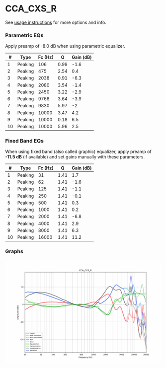 # CCA_CXS_R
See [usage instructions](https://github.com/jaakkopasanen/AutoEq#usage) for more options and info.

### Parametric EQs
Apply preamp of -8.0 dB when using parametric equalizer.

|   # | Type    |   Fc (Hz) |    Q |   Gain (dB) |
|-----|---------|-----------|------|-------------|
|   1 | Peaking |       106 | 0.99 |        -1.6 |
|   2 | Peaking |       475 | 2.54 |         0.4 |
|   3 | Peaking |      2038 | 0.91 |        -6.3 |
|   4 | Peaking |      2080 | 3.54 |        -1.4 |
|   5 | Peaking |      2450 | 3.22 |        -2.9 |
|   6 | Peaking |      9766 | 3.64 |        -3.9 |
|   7 | Peaking |      9830 | 5.97 |        -2   |
|   8 | Peaking |     10000 | 3.47 |         4.2 |
|   9 | Peaking |     10000 | 0.18 |         6.5 |
|  10 | Peaking |     10000 | 5.96 |         2.5 |

### Fixed Band EQs
When using fixed band (also called graphic) equalizer, apply preamp of **-11.5 dB** (if available) and set gains manually with these parameters.

|   # | Type    |   Fc (Hz) |    Q |   Gain (dB) |
|-----|---------|-----------|------|-------------|
|   1 | Peaking |        31 | 1.41 |         1.7 |
|   2 | Peaking |        62 | 1.41 |        -1.6 |
|   3 | Peaking |       125 | 1.41 |        -1.1 |
|   4 | Peaking |       250 | 1.41 |        -0.1 |
|   5 | Peaking |       500 | 1.41 |         0.3 |
|   6 | Peaking |      1000 | 1.41 |         0.2 |
|   7 | Peaking |      2000 | 1.41 |        -6.8 |
|   8 | Peaking |      4000 | 1.41 |         2.9 |
|   9 | Peaking |      8000 | 1.41 |         6.3 |
|  10 | Peaking |     16000 | 1.41 |        11.2 |

### Graphs
![](./CCA_CXS_R.png)
